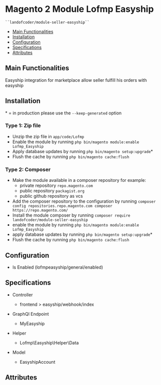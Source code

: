 # Magento 2 Module Lofmp Easyship

    ``landofcoder/module-seller-easyship``

 - [Main Functionalities](#markdown-header-main-functionalities)
 - [Installation](#markdown-header-installation)
 - [Configuration](#markdown-header-configuration)
 - [Specifications](#markdown-header-specifications)
 - [Attributes](#markdown-header-attributes)


## Main Functionalities
Easyship integration for marketplace allow seller fulfill his orders with easyship

## Installation
\* = in production please use the `--keep-generated` option

### Type 1: Zip file

 - Unzip the zip file in `app/code/Lofmp`
 - Enable the module by running `php bin/magento module:enable Lofmp_Easyship`
 - Apply database updates by running `php bin/magento setup:upgrade`\*
 - Flush the cache by running `php bin/magento cache:flush`

### Type 2: Composer

 - Make the module available in a composer repository for example:
    - private repository `repo.magento.com`
    - public repository `packagist.org`
    - public github repository as vcs
 - Add the composer repository to the configuration by running `composer config repositories.repo.magento.com composer https://repo.magento.com/`
 - Install the module composer by running `composer require landofcoder/module-seller-easyship`
 - enable the module by running `php bin/magento module:enable Lofmp_Easyship`
 - apply database updates by running `php bin/magento setup:upgrade`\*
 - Flush the cache by running `php bin/magento cache:flush`


## Configuration

 - Is Enabled (lofmpeasyship/general/enabled)


## Specifications

 - Controller
	- frontend > easyship/webhook/index

 - GraphQl Endpoint
	- MyEasyship

 - Helper
	- Lofmp\Easyship\Helper\Data

 - Model
	- EasyshipAccount


## Attributes



